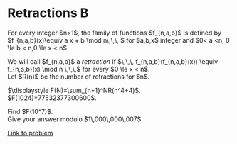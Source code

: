 # Retractions B

<p>
For every integer $n&gt;1$, the family of functions $f_{n,a,b}$ is defined 
by  <br />
$f_{n,a,b}(x)\equiv a x + b \mod n\,\,\, $ for $a,b,x$ integer and  $0&lt; a &lt;n, 0 \le b &lt; n,0 \le x &lt; n$. </p>
<p>
We will call $f_{n,a,b}$ a <i>retraction</i> if $\,\,\, f_{n,a,b}(f_{n,a,b}(x)) \equiv f_{n,a,b}(x) \mod n \,\,\,$ for every $0 \le x &lt; n$.<br />
Let $R(n)$ be the number of retractions for $n$.
</p>
<p>
$\displaystyle F(N)=\sum_{n=1}^NR(n^4+4)$. <br /> 
$F(1024)=77532377300600$.<br /></p>
<p>
Find $F(10^7)$.<br />
Give your answer modulo $1\,000\,000\,007$.
</p>

[Link to problem](https://projecteuler.net/problem=446)
